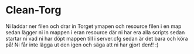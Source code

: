 # Clean-Torg
Ni laddar ner filen och drar in Torget ymapen och resource filen i en map sedan lägger ni in mappen i eran resource där ni har era alla scripts sedan startar ni vad ni har döpt mappen till i server.cfg sedan är det bara och köra på! Ni får inte lägga ut den igen och säga att ni har gjort den!! :)

